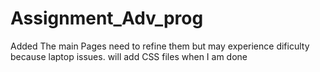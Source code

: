 # Assignment_Adv_prog

Added The main Pages need to refine them but may experience dificulty because laptop issues.
will add CSS files when I am done
